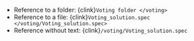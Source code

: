 * Reference to a folder: {clink}`Voting folder </voting>`
* Reference to a file: {clink}`Voting_solution.spec </voting/Voting_solution.spec>`
* Reference without text: {clink}`/voting/Voting_solution.spec`
